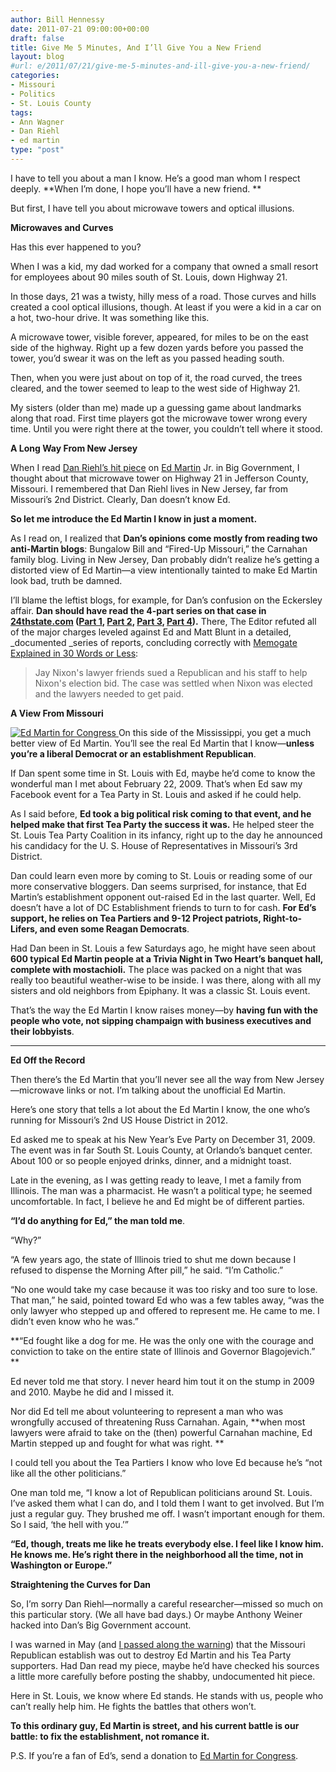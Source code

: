```yaml
---
author: Bill Hennessy
date: 2011-07-21 09:00:00+00:00
draft: false
title: Give Me 5 Minutes, And I’ll Give You a New Friend
layout: blog
#url: e/2011/07/21/give-me-5-minutes-and-ill-give-you-a-new-friend/
categories:
- Missouri
- Politics
- St. Louis County
tags:
- Ann Wagner
- Dan Riehl
- ed martin
type: "post"
---
```


I have to tell you about a man I know. He’s a good man whom I respect deeply. **When I’m done, I hope you’ll have a new friend. **

But first, I have tell you about microwave towers and optical illusions.

**Microwaves and Curves**

Has this ever happened to you?

When I was a kid, my dad worked for a company that owned a small resort for employees about 90 miles south of St. Louis, down Highway 21. 

In those days, 21 was a twisty, hilly mess of a road. Those curves and hills created a cool optical illusions, though. At least if you were a kid in a car on a hot, two-hour drive. It was something like this. 

A microwave tower, visible forever, appeared, for miles to be on the east side of the highway. Right up a few dozen yards before you passed the tower, you’d swear it was on the left as you passed heading south. 

Then, when you were just about on top of it, the road curved, the trees cleared, and the tower seemed to leap to the west side of Highway 21. 

My sisters (older than me) made up a guessing game about landmarks along that road. First time players got the microwave tower wrong every time. Until you were right there at the tower, you couldn’t tell where it stood. 

**A Long Way From New Jersey**

When I read [Dan Riehl’s hit piece](https://biggovernment.com/driehl/2011/07/20/ann-wagner-bests-ed-martin-in-missouri-2nd-district-on-all-fronts/) on [Ed Martin](https://edmartinforcongress.com/) Jr. in Big Government, I thought about that microwave tower on Highway 21 in Jefferson County, Missouri. I remembered that Dan Riehl lives in New Jersey, far from Missouri’s 2nd District. Clearly, Dan doesn’t know Ed. 

**So let me introduce the Ed Martin I know in just a moment.**

As I read on, I realized that **Dan’s opinions come mostly from reading two anti-Martin blogs**: Bungalow Bill and “Fired-Up Missouri,” the Carnahan family blog. Living in New Jersey, Dan probably didn’t realize he’s getting a distorted view of Ed Martin—a view intentionally tainted to make Ed Martin look bad, truth be damned. 

I’ll blame the leftist blogs, for example, for Dan’s confusion on the Eckersley affair. **Dan should have read the 4-part series on that case in **[**24thstate.com**](https://www.24thstate.com/ed-martin/page/2/)** (**[**Part 1**](https://www.24thstate.com/2010/10/russ-carnahan-ad-falsely-calls-scott-eckersley-whistleblower.html)**, **[**Part 2**](https://www.24thstate.com/2010/10/scott-eckersley-was-tardy-exhausted-and-admits-he-deserved-to-be-fired.html)**, **[**Part 3**](https://www.24thstate.com/2010/10/scott-eckersley-was-also-insubordinate.html)**, **[**Part 4**](https://www.24thstate.com/2010/10/eckersley-and-memogate-wrap-up.html)**).** There, The Editor refuted all of the major charges leveled against Ed and Matt Blunt in a detailed, _documented _series of reports, concluding correctly with [Memogate Explained in 30 Words or Less](https://www.24thstate.com/2010/10/memogate-explained-in-30-words-or-less.html):



>   Jay Nixon's lawyer friends sued a Republican and his staff to help Nixon's election bid. The case was settled when Nixon was elected and the lawyers needed to get paid.  





**A View From Missouri**

[![Ed Martin for Congress](https://hennessysview.com/wp-content/uploads/2011/07/ed-martin-kickoff_thumb.jpg)
](https://hennessysview.com/wp-content/uploads/2011/07/ed-martin-kickoff.jpg)On this side of the Mississippi, you get a much better view of Ed Martin. You’ll see the real Ed Martin that I know—**unless you’re a liberal Democrat or an establishment Republican**. 

If Dan spent some time in St. Louis with Ed, maybe he’d come to know the wonderful man I met about February 22, 2009. That’s when Ed saw my Facebook event for a Tea Party in St. Louis and asked if he could help. 

As I said before, **Ed took a big political risk coming to that event, and he helped make that first Tea Party the success it was.** He helped steer the St. Louis Tea Party Coalition in its infancy, right up to the day he announced his candidacy for the U. S. House of Representatives in Missouri’s 3rd District. 

Dan could learn even more by coming to St. Louis or reading some of our more conservative bloggers. Dan seems surprised, for instance, that Ed Martin’s establishment opponent out-raised Ed in the last quarter. Well, Ed doesn’t have a lot of DC Establishment friends to turn to for cash. **For Ed’s support, he relies on Tea Partiers and 9-12 Project patriots, Right-to-Lifers, and even some Reagan Democrats**. 

Had Dan been in St. Louis a few Saturdays ago, he might have seen about **600 typical Ed Martin people at a Trivia Night in Two Heart’s banquet hall, complete with mostachioli.** The place was packed on a night that was really too beautiful weather-wise to be inside. I was there, along with all my sisters and old neighbors from Epiphany. It was a classic St. Louis event. 

That’s the way the Ed Martin I know raises money—by **having fun with the people who vote, not sipping champaign with business executives and their lobbyists**.

****

**Ed Off the Record**

Then there’s the Ed Martin that you’ll never see all the way from New Jersey—microwave links or not. I’m talking about the unofficial Ed Martin. 

Here’s one story that tells a lot about the Ed Martin I know, the one who’s running for Missouri’s 2nd US House District in 2012.

Ed asked me to speak at his New Year’s Eve Party on December 31, 2009. The event was in far South St. Louis County, at Orlando’s banquet center. About 100 or so people enjoyed drinks, dinner, and a midnight toast.

Late in the evening, as I was getting ready to leave, I met a family from Illinois. The man was a pharmacist. He wasn’t a political type; he seemed uncomfortable. In fact, I believe he and Ed might be of different parties.

**“I’d do anything for Ed,” the man told me**. 

“Why?”

“A few years ago, the state of Illinois tried to shut me down because I refused to dispense the Morning After pill,” he said. “I’m Catholic.”

“No one would take my case because it was too risky and too sure to lose. That man,” he said, pointed toward Ed who was a few tables away, “was the only lawyer who stepped up and offered to represent me. He came to me. I didn’t even know who he was.”

**“Ed fought like a dog for me. He was the only one with the courage and conviction to take on the entire state of Illinois and Governor Blagojevich.” **

Ed never told me that story. I never heard him tout it on the stump in 2009 and 2010. Maybe he did and I missed it. 

Nor did Ed tell me about volunteering to represent a man who was wrongfully accused of threatening Russ Carnahan. Again, **when most lawyers were afraid to take on the (then) powerful Carnahan machine, Ed Martin stepped up and fought for what was right. **

I could tell you about the Tea Partiers I know who love Ed because he’s “not like all the other politicians.” 

One man told me, “I know a lot of Republican politicians around St. Louis. I’ve asked them what I can do, and I told them I want to get involved. But I’m just a regular guy. They brushed me off. I wasn’t important enough for them. So I said, ‘the hell with you.’”

**“Ed, though, treats me like he treats everybody else. I feel like I know him. He knows me. He’s right there in the neighborhood all the time, not in Washington or Europe.”**

**Straightening the Curves for Dan**

So, I’m sorry Dan Riehl—normally a careful researcher—missed so much on this particular story. (We all have bad days.) Or maybe Anthony Weiner hacked into Dan’s Big Government account. 

I was warned in May (and [I passed along the warning](https://hennessysview.com/campaigns-and-elections/name-the-one-tea-partier-in-the-race/)) that the Missouri Republican establish was out to destroy Ed Martin and his Tea Party supporters. Had Dan read my piece, maybe he’d have checked his sources a little more carefully before posting the shabby, undocumented hit piece. 

Here in St. Louis, we know where Ed stands. He stands with us, people who can’t really help him. He fights the battles that others won’t. 

**To this ordinary guy, Ed Martin is street, and his current battle is our battle: to fix the establishment, not romance it.**

P.S. If you’re a fan of Ed’s, send a donation to [Ed Martin for Congress](https://edmartinforcongress.com).
